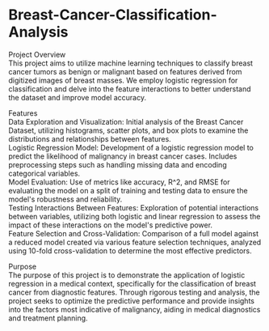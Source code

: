 # Breast-Cancer-Classification-Analysis  

Project Overview  
This project aims to utilize machine learning techniques to classify breast cancer tumors as benign or malignant based on features derived from digitized images of breast masses. We employ logistic regression for classification and delve into the feature interactions to better understand the dataset and improve model accuracy.  

Features  
Data Exploration and Visualization: Initial analysis of the Breast Cancer Dataset, utilizing histograms, scatter plots, and box plots to examine the distributions and relationships between features.  
Logistic Regression Model: Development of a logistic regression model to predict the likelihood of malignancy in breast cancer cases. Includes preprocessing steps such as handling missing data and encoding categorical variables.  
Model Evaluation: Use of metrics like accuracy, R^2, and RMSE for evaluating the model on a split of training and testing data to ensure the model's robustness and reliability.  
Testing Interactions Between Features: Exploration of potential interactions between variables, utilizing both logistic and linear regression to assess the impact of these interactions on the model's predictive power.  
Feature Selection and Cross-Validation: Comparison of a full model against a reduced model created via various feature selection techniques, analyzed using 10-fold cross-validation to determine the most effective predictors.  

Purpose  
The purpose of this project is to demonstrate the application of logistic regression in a medical context, specifically for the classification of breast cancer from diagnostic features. Through rigorous testing and analysis, the project seeks to optimize the predictive performance and provide insights into the factors most indicative of malignancy, aiding in medical diagnostics and treatment planning.  
